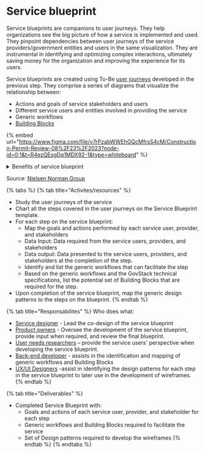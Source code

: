 # Service blueprint

Service blueprints are companions to user journeys. They help organizations see the big picture of how a service is implemented and used. They pinpoint dependencies between user journeys of the service providers/government entities and users in the same visualization. They are instrumental in identifying and optimizing complex interactions, ultimately saving money for the organization and improving the experience for its users.

Service blueprints are created using To-Be [user journeys](https://govstack.gitbook.io/implementation-playbook/govstack-implementation-playbook/learning-and-exchange/artefacts#user-journey-request-for-information-rfi-5) developed in the previous step. They comprise a series of diagrams that visualize the relationship between:

* Actions and goals of service stakeholders and users
* Different service users and entities involved in providing the service
* Generic workflows
* [Building Blocks](https://govstack.gitbook.io/implementation-playbook/govstack-implementation-playbook/3-terminology#building-block)

{% embed url="https://www.figma.com/file/v7rPzabWWEhGQcMfrsS4cM/Construction-Permit-Review-08%2F23%2F2023?node-id=0:1&t=R4ezQEsgDq1MDX92-1&type=whiteboard" %}

<details>

<summary>Benefits of service blueprint</summary>

* Identify weaknesses in the user interface: Blueprinting exposes the big picture and offers a map of dependencies, thus allowing a service designer to discover a weak leak at its roots.
* Identity opportunity for optimization: The visualization of relationships in blueprints uncovers potential improvements and ways to eliminate redundancy.&#x20;
* Coordinating complex services by bridging cross-dependent efforts. Blueprinting forces service designers to capture what occurs internally throughout the totality of the user journey, giving them insight into overlaps and dependencies that departments/ministries alone could not identify.

</details>

Source: [Nielsen Norman Group](https://www.nngroup.com/articles/service-blueprints-definition/)

{% tabs %}
{% tab title="Activites/resources" %}
* Study the user journeys of the service
* Chart all the steps covered in the user journeys on the Service Blueprint template.
* For each step on the service blueprint:
  * Map the goals and actions performed by each service user, provider, and stakeholders
  * Data Input: Data required from the service users, providers, and stakeholders
  * Data output: Data presented to the service users, providers, and stakeholders at the completion of the step.
  * Identify and list the generic workflows that can facilitate the step
  * Based on the generic workflows and the GovStack technical specifications, list the potential set of Building Blocks that are required for the step.
* Upon completion of the service blueprint, map the generic design patterns to the steps on the blueprint.
{% endtab %}

{% tab title="Responsabilites" %}
Who does what:&#x20;

* [Service designer](https://govstack.gitbook.io/implementation-playbook/govstack-implementation-playbook/annex/govstack-user-profiles-taxonomy#service-designer) - Lead the co-design of the service blueprint
* [Product owners](https://govstack.gitbook.io/bb-workflow/v/development-6/) - Oversee the development of the service blueprint, provide input when required, and review the final blueprint.
* [User needs researchers](broken-reference) – provide the service users' perspective when developing the service blueprint.
* [Back-end developer](https://govstack.gitbook.io/implementation-playbook/govstack-implementation-playbook/annex/govstack-user-profiles-taxonomy#back-end-developers) - assists in the identification and mapping of generic workflows and Building Blocks
* [UX/UI Designers](broken-reference) -assist in identifying the design patterns for each step in the service blueprint to later use in the development of wireframes.
{% endtab %}

{% tab title="Deliverables" %}
* Completed Service Blueprint with:
  * Goals and actions of each service user, provider, and stakeholder for each step
  * Generic workflows and Building Blocks required to facilitate the service
  * Set of Design patterns required to develop the wireframes
{% endtab %}
{% endtabs %}
